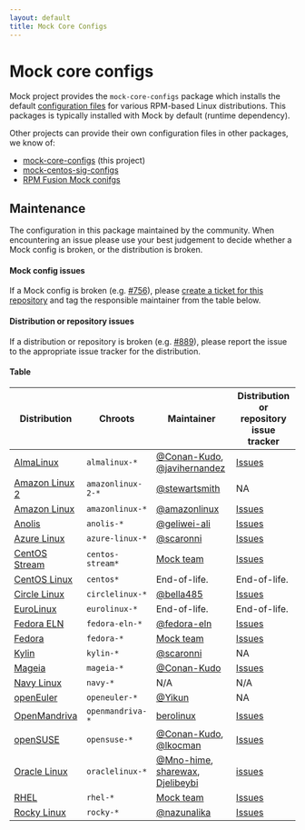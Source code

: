 ```yaml
---
layout: default
title: Mock Core Configs
---
```


# Mock core configs

Mock project provides the `mock-core-configs` package which installs the default
[configuration files](configuration) for various RPM-based Linux distributions.
This packages is typically installed with Mock by default (runtime dependency).

Other projects can provide their own configuration files in other packages, we
know of:

* [mock-core-configs](https://github.com/rpm-software-management/mock/tree/main/mock-core-configs) (this project)
* [mock-centos-sig-configs](https://pagure.io/centos-sig-hyperscale/mock-centos-sig-configs)
* [RPM Fusion Mock conifgs](https://github.com/rpmfusion-infra/mock-rpmfusion)


## Maintenance

The configuration in this package maintained by the community.
When encountering an issue please use your best judgement to decide
whether a Mock config is broken, or the distribution is broken.


#### Mock config issues

If a Mock config is broken (e.g. [#756][mock-756]), please
[create a ticket for this repository][mock-issues]
and tag the responsible maintainer from the table below.


#### Distribution or repository issues

If a distribution or repository is broken (e.g. [#889][mock-889]),
please report the issue to the appropriate issue tracker for the
distribution.


#### Table

| Distribution                                                                   | Chroots           | Maintainer                                                            | Distribution or repository issue tracker |
| ------------------------------------------------------------------------------ | ----------------- | --------------------------------------------------------------------- | ------------- |
| [AlmaLinux](https://almalinux.org/)                                            | `almalinux-*`     | [@Conan-Kudo](https://github.com/Conan-Kudo), [@javihernandez](https://github.com/javihernandez) | [Issues](https://bugs.almalinux.org/)  |
| [Amazon Linux 2](https://aws.amazon.com/amazon-linux-2/)                       | `amazonlinux-2-*` | [@stewartsmith](https://github.com/stewartsmith)                      | NA  |
| [Amazon Linux](https://aws.amazon.com/linux/amazon-linux-2023/)                | `amazonlinux-*`   | [@amazonlinux](https://github.com/amazonlinux)                        | [Issues](https://github.com/amazonlinux/amazon-linux-2023/issues)  |
| [Anolis](https://openanolis.cn/)                                               | `anolis-*`        | [@geliwei-ali](https://github.com/geliwei-ali)                        | [Issues](https://bugzilla.openanolis.cn/)  |
| [Azure Linux](https://github.com/microsoft/azurelinux)                         | `azure-linux-*`   | [@scaronni](https://github.com/scaronni)                              | [Issues](https://github.com/microsoft/azurelinux/issues)  |
| [CentOS Stream](https://www.centos.org/centos-stream/)                         | `centos-stream*`  | [Mock team][]                                                         | [Issues](https://issues.redhat.com/projects/CS)  |
| [CentOS Linux](https://www.centos.org/centos-linux/)                           | `centos*`         | End-of-life.                                                          | End-of-life.  |
| [Circle Linux](https://cclinux.org/)                                           | `circlelinux-*`   | [@bella485](https://github.com/bella485)                              | [Issues](https://bugzilla.cclinux.org/)  |
| [EuroLinux](https://en.euro-linux.com/)                                        | `eurolinux-*`     | End-of-life.                                                          | End-of-life.  |
| [Fedora ELN](https://docs.fedoraproject.org/en-US/eln/)                        | `fedora-eln-*`    | [@fedora-eln](https://github.com/fedora-eln)                          | [Issues](https://github.com/fedora-eln/eln/issues)  |
| [Fedora](https://fedoraproject.org/)                                           | `fedora-*`        | [Mock team][]                                                         | [Issues](https://github.com/rpm-software-management/mock/issues) |
| [Kylin](https://kylinos.cn/)                                                   | `kylin-*`         | [@scaronni](https://github.com/scaronni)                              | NA  |
| [Mageia](https://www.mageia.org/en/)                                           | `mageia-*`        | [@Conan-Kudo](https://github.com/Conan-Kudo)                          | [Issues](https://bugs.mageia.org/)  |
| [Navy Linux](https://navylinux.org/)                                           | `navy-*`          | N/A                                                                   | N/A |
| [openEuler](https://www.openeuler.org/en/)                                     | `openeuler-*`     | [@Yikun](https://github.com/Yikun)                                    | NA  |
| [OpenMandriva](https://www.openmandriva.org/)                                  | `openmandriva-*`  | [berolinux](https://github.com/berolinux)                             | [Issues](https://github.com/OpenMandrivaAssociation/distribution/issues)  |
| [openSUSE](https://www.opensuse.org/)                                          | `opensuse-*`      | [@Conan-Kudo](https://github.com/Conan-Kudo), [@lkocman](https://github.com/lkocman) | [Issues](https://bugzilla.opensuse.org/)  |
| [Oracle Linux](https://www.oracle.com/linux/)                                  | `oraclelinux-*`   | [@Mno-hime](https://github.com/Mno-hime), [sharewax](https://github.com/sharewax), [Djelibeybi](https://github.com/Djelibeybi) | [issues](https://github.com/oracle/oracle-linux/issues) |
| [RHEL](https://www.redhat.com/en/technologies/linux-platforms/enterprise-linux)| `rhel-*`          | [Mock team][]                                                         | [Issues](https://issues.redhat.com/projects/RHEL)  |
| [Rocky Linux](https://rockylinux.org/)                                         | `rocky-*`         | [@nazunalika](https://github.com/nazunalika)                          | [Issues](https://bugs.rockylinux.org/)  |


[Mock team]: https://github.com/orgs/rpm-software-management/teams/mock-team
[mock-issues]: https://github.com/rpm-software-management/mock/issues
[mock-756]: https://github.com/rpm-software-management/mock/issues/756
[mock-889]: https://github.com/rpm-software-management/mock/issues/889
